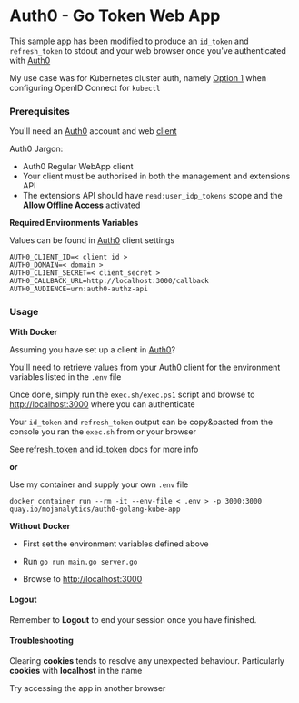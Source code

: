 # Auth0 - Go Token Web App

This sample app has been modified to produce an `id_token` and `refresh_token` to stdout and your web browser once you've authenticated with [Auth0](https://auth0.com/)

My use case was for Kubernetes cluster auth, namely [Option 1](https://kubernetes.io/docs/admin/authentication/#using-kubectl) when configuring OpenID Connect for `kubectl`


### Prerequisites

You'll need an [Auth0](https://auth0.com/) account and web [client](https://auth0.com/docs/clients)

Auth0 Jargon:
* Auth0 Regular WebApp client
* Your client must be authorised in both the management and extensions API
* The extensions API should have `read:user_idp_tokens` scope and the __Allow Offline Access__ activated


__Required Environments Variables__

Values can be found in [Auth0](https://auth0.com/) client settings

```
AUTH0_CLIENT_ID=< client id >
AUTH0_DOMAIN=< domain >
AUTH0_CLIENT_SECRET=< client_secret >
AUTH0_CALLBACK_URL=http://localhost:3000/callback
AUTH0_AUDIENCE=urn:auth0-authz-api
```

### Usage

__With Docker__

Assuming you have set up a client in [Auth0](https://auth0.com/)?

You'll need to retrieve values from your Auth0 client for the environment variables listed in the `.env` file

Once done, simply run the `exec.sh/exec.ps1` script and browse to [http://localhost:3000](http://localhost:3000) where you can authenticate

Your `id_token` and `refresh_token` output can be copy&pasted from the console you ran the `exec.sh` from or your browser

See [refresh_token](https://auth0.com/docs/tokens/refresh-token/current) and [id_token](https://auth0.com/docs/tokens/id-token#overview) docs for more info


__or__

Use my container and supply your own `.env` file

`docker container run --rm -it --env-file < .env > -p 3000:3000 quay.io/mojanalytics/auth0-golang-kube-app`


__Without Docker__

* First set the environment variables defined above

* Run `go run main.go server.go`

* Browse to [http://localhost:3000](http://localhost:3000)

#### Logout

Remember to __Logout__ to end your session once you have finished.

#### Troubleshooting 

Clearing __cookies__ tends to resolve any unexpected behaviour.  Particularly  __cookies__ with __localhost__ in the name


Try accessing the app in another browser

